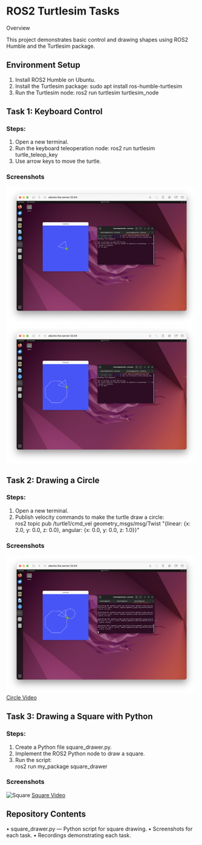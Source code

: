 # ROS2 Turtlesim Tasks

Overview

This project demonstrates basic control and drawing shapes using ROS2 Humble and the Turtlesim package.

## Environment Setup
1.	Install ROS2 Humble on Ubuntu.
2.	Install the Turtlesim package:
sudo apt install ros-humble-turtlesim
3.	Run the Turtlesim node:
ros2 run turtlesim turtlesim_node

## Task 1: Keyboard Control

### Steps:
1.	Open a new terminal.
2.	Run the keyboard teleoperation node:
 ros2 run turtlesim turtle_teleop_key
3.	Use arrow keys to move the turtle.

### Screenshots
![Keyboard Control 1](images/Keyboard1.png)
![Keyboard Control 2](images/Keyboard2.png)

## Task 2: Drawing a Circle

### Steps:
1.	Open a new terminal.
2.	Publish velocity commands to make the turtle draw a circle:    
ros2 topic pub /turtle1/cmd_vel geometry_msgs/msg/Twist "{linear: {x: 2.0, y: 0.0, z: 0.0}, angular: {x: 0.0, y: 0.0, z: 1.0}}"

### Screenshots
![Circle](images/Circle.png)
[Circle Video](https://drive.google.com/file/d/1P-8VlQE05_9cRx7TmeO9edwItijmlfGA/view?usp=sharing)


## Task 3: Drawing a Square with Python

### Steps:
1.	Create a Python file square_drawer.py.
2.	Implement the ROS2 Python node to draw a square.
3.	Run the script:  
ros2 run my_package square_drawer

### Screenshots
![Square](images/Square)
[Square Video](https://drive.google.com/file/d/1Xuo3SNPzxPFW5p5RtYpKC2yb540wF5ub/view?usp=sharing)

## Repository Contents
• square_drawer.py — Python script for square drawing.
• Screenshots for each task.
• Recordings demonstrating each task.

